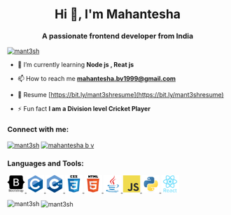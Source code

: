 
<h1 align="center">Hi 👋, I'm Mahantesha</h1>
<h3 align="center">A passionate frontend developer from India</h3>

<p align="left"> <a href="https://twitter.com/mant3sh" target="blank"><img src="https://img.shields.io/twitter/follow/mant3sh?logo=twitter&style=for-the-badge" alt="mant3sh" /></a> </p>

- 🌱 I’m currently learning **Node js , Reat js**

- 📫 How to reach me **mahantesha.bv1999@gmail.com**

- 📄 Resume [https://bit.ly/mant3shresume](https://bit.ly/mant3shresume)

- ⚡ Fun fact **I am a Division level Cricket Player**

<h3 align="left">Connect with me:</h3>
<p align="left">
<a href="https://twitter.com/mant3sh" target="blank"><img align="center" src="https://raw.githubusercontent.com/rahuldkjain/github-profile-readme-generator/master/src/images/icons/Social/twitter.svg" alt="mant3sh" height="30" width="40" /></a>
<a href="https://linkedin.com/in/mahantesha b v" target="blank"><img align="center" src="https://raw.githubusercontent.com/rahuldkjain/github-profile-readme-generator/master/src/images/icons/Social/linked-in-alt.svg" alt="mahantesha b v" height="30" width="40" /></a>
</p>

<h3 align="left">Languages and Tools:</h3>
<p align="left"> <a href="https://getbootstrap.com" target="_blank" rel="noreferrer"> <img src="https://raw.githubusercontent.com/devicons/devicon/master/icons/bootstrap/bootstrap-plain-wordmark.svg" alt="bootstrap" width="40" height="40"/> </a> <a href="https://www.cprogramming.com/" target="_blank" rel="noreferrer"> <img src="https://raw.githubusercontent.com/devicons/devicon/master/icons/c/c-original.svg" alt="c" width="40" height="40"/> </a> <a href="https://www.w3schools.com/cpp/" target="_blank" rel="noreferrer"> <img src="https://raw.githubusercontent.com/devicons/devicon/master/icons/cplusplus/cplusplus-original.svg" alt="cplusplus" width="40" height="40"/> </a> <a href="https://www.w3schools.com/css/" target="_blank" rel="noreferrer"> <img src="https://raw.githubusercontent.com/devicons/devicon/master/icons/css3/css3-original-wordmark.svg" alt="css3" width="40" height="40"/> </a> <a href="https://www.w3.org/html/" target="_blank" rel="noreferrer"> <img src="https://raw.githubusercontent.com/devicons/devicon/master/icons/html5/html5-original-wordmark.svg" alt="html5" width="40" height="40"/> </a> <a href="https://www.java.com" target="_blank" rel="noreferrer"> <img src="https://raw.githubusercontent.com/devicons/devicon/master/icons/java/java-original.svg" alt="java" width="40" height="40"/> </a> <a href="https://developer.mozilla.org/en-US/docs/Web/JavaScript" target="_blank" rel="noreferrer"> <img src="https://raw.githubusercontent.com/devicons/devicon/master/icons/javascript/javascript-original.svg" alt="javascript" width="40" height="40"/> </a> <a href="https://www.python.org" target="_blank" rel="noreferrer"> <img src="https://raw.githubusercontent.com/devicons/devicon/master/icons/python/python-original.svg" alt="python" width="40" height="40"/> </a> <a href="https://reactjs.org/" target="_blank" rel="noreferrer"> <img src="https://raw.githubusercontent.com/devicons/devicon/master/icons/react/react-original-wordmark.svg" alt="react" width="40" height="40"/> </a> </p>

<p><img align="left" src="https://github-readme-stats.vercel.app/api/top-langs?username=mant3sh&show_icons=true&locale=en&layout=compact" alt="mant3sh" /></p>

<p>&nbsp;<img align="center" src="https://github-readme-stats.vercel.app/api?username=mant3sh&show_icons=true&locale=en" alt="mant3sh" /></p>
